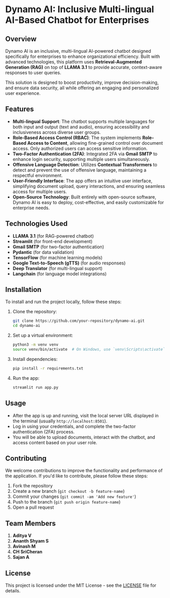 # Dynamo AI: Inclusive Multi-lingual AI-Based Chatbot for Enterprises

## Overview

Dynamo AI is an inclusive, multi-lingual AI-powered chatbot designed specifically for enterprises to enhance organizational efficiency. Built with advanced technologies, this platform uses **Retrieval-Augmented Generation (RAG)** on top of **LLAMA 3.1** to provide accurate, context-aware responses to user queries.

This solution is designed to boost productivity, improve decision-making, and ensure data security, all while offering an engaging and personalized user experience.

## Features

- **Multi-lingual Support**: The chatbot supports multiple languages for both input and output (text and audio), ensuring accessibility and inclusiveness across diverse user groups.
- **Role-Based Access Control (RBAC)**: The system implements **Role-Based Access to Content**, allowing fine-grained control over document access. Only authorized users can access sensitive information.
- **Two-Factor Authentication (2FA)**: Integrated 2FA via **Gmail SMTP** to enhance login security, supporting multiple users simultaneously.
- **Offensive Language Detection**: Utilizes **Contextual Transformers** to detect and prevent the use of offensive language, maintaining a respectful environment.
- **User-Friendly Interface**: The app offers an intuitive user interface, simplifying document upload, query interactions, and ensuring seamless access for multiple users.
- **Open-Source Technology**: Built entirely with open-source software, Dynamo AI is easy to deploy, cost-effective, and easily customizable for enterprise needs.

## Technologies Used

- **LLAMA 3.1** (for RAG-powered chatbot)
- **Streamlit** (for front-end development)
- **Gmail SMTP** (for two-factor authentication)
- **Pydantic** (for data validation)
- **TensorFlow** (for machine learning models)
- **Google Text-to-Speech (gTTS)** (for audio responses)
- **Deep Translator** (for multi-lingual support)
- **Langchain** (for language model integrations)

## Installation

To install and run the project locally, follow these steps:

1. Clone the repository:
    ```bash
    git clone https://github.com/your-repository/dynamo-ai.git
    cd dynamo-ai
    ```

2. Set up a virtual environment:
    ```bash
    python3 -m venv venv
    source venv/bin/activate  # On Windows, use `venv\Scripts\activate`
    ```

3. Install dependencies:
    ```bash
    pip install -r requirements.txt
    ```

4. Run the app:
    ```bash
    streamlit run app.py
    ```

## Usage

- After the app is up and running, visit the local server URL displayed in the terminal (usually `http://localhost:8501`).
- Log in using your credentials, and complete the two-factor authentication (2FA) process.
- You will be able to upload documents, interact with the chatbot, and access content based on your user role.

## Contributing

We welcome contributions to improve the functionality and performance of the application. If you'd like to contribute, please follow these steps:

1. Fork the repository
2. Create a new branch (`git checkout -b feature-name`)
3. Commit your changes (`git commit -am 'Add new feature'`)
4. Push to the branch (`git push origin feature-name`)
5. Open a pull request

## Team Members

1. **Aditya V**
2. **Ananth Shyam S**
3. **Avinash M**
4. **CH SriCheran**
5. **Sajan A**

## License

This project is licensed under the MIT License - see the [LICENSE](LICENSE) file for details.
